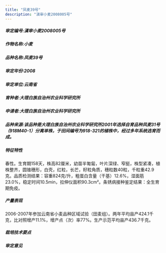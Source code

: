 ```yaml
---
title: "凤麦39号"
description: "滇审小麦2008005号"
---
```

##### 审定编号:滇审小麦2008005号

##### 作物名称:小麦

##### 品种名称:凤麦39号

##### 审定年份:2008

##### 审定单位:云南省

##### 育种者:大理白族自治州农业科学研究所

##### 申请者:大理白族自治州农业科学研究所

##### 品种来源:该品种是大理白族自治州农业科学研究所2001年选择自育品种凤麦31号（918M40-1）分离单株，于田间编号为918-321的植株中，经过多年系统选育而成。

##### 特征特性
春性。生育期158天，株高82厘米，幼苗半匍匐，叶片深绿、窄挺，株型紧凑，植株整齐，圆锥穗形，白壳，红粒，长芒，籽粒角质，穗粒数40粒，千粒重42.9克。品质检测结果：容重824克/升，粗蛋白含量（干基）12.6%，湿面筋23.0%，稳定时间10.5min，拉伸仪面积90.3cm²。条锈病接种鉴定结果：全生育期免疫。

##### 产量表现
2006-2007年参加云南省小麦品种区域试验（田麦组）。两年平均亩产424.1千克，比对照增产11.1%，增产点（次）率77%。生产示范平均亩产436.7千克。

##### 栽培技术要点


##### 审定意见

